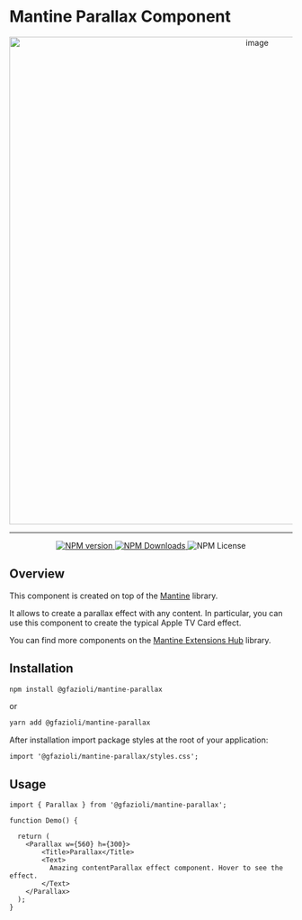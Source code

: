# Mantine Parallax Component

<p align="center">
  <img width="866" alt="image" src="https://github.com/gfazioli/mantine-parallax/assets/432181/d9d37b48-ab49-44c7-9315-4ad9a48e70f8">
</p>

---

<p align="center">
  <a aria-label="NPM version" href="https://www.npmjs.com/package/@gfazioli/mantine-parallax">
    <img alt="NPM version" src="https://img.shields.io/npm/v/%40gfazioli%2Fmantine-parallax?style=for-the-badge">
  </a>
  
  <a aria-label="NPM version" href="https://www.npmjs.com/package/@gfazioli/mantine-parallax">
    <img alt="NPM Downloads" src="https://img.shields.io/npm/dm/%40gfazioli%2Fmantine-parallax?style=for-the-badge">
  </a>

  <img alt="NPM License" src="https://img.shields.io/npm/l/%40gfazioli%2Fmantine-parallax?style=for-the-badge">

</p>

## Overview

This component is created on top of the [Mantine](https://mantine.dev/) library.

It allows to create a parallax effect with any content. In particular, you can use this component to create the typical Apple TV Card effect.

You can find more components on the [Mantine Extensions Hub](https://mantine-extensions.vercel.app/) library.

## Installation

```sh
npm install @gfazioli/mantine-parallax
```
or 

```sh
yarn add @gfazioli/mantine-parallax
```

After installation import package styles at the root of your application:

```tsx
import '@gfazioli/mantine-parallax/styles.css';
```

## Usage

```tsx
import { Parallax } from '@gfazioli/mantine-parallax';

function Demo() {

  return (
    <Parallax w={560} h={300}>
        <Title>Parallax</Title>
        <Text>
          Amazing contentParallax effect component. Hover to see the effect.
        </Text>
    </Parallax>
  );
}
```
